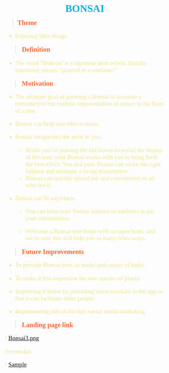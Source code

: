 

<div align="center"><b><span style="color: #00B2D9; font-family:'Ruby';font-size: 2.0rem;">BONSAI</span></b></div>

><span style="font-family:'Curvy Serif';font-size:1.3rem;color: #FF6633;">__Theme__  </span> 

 <span style="font-family:'Book Antiqua'; font-size: 1.2rem;color: #F0E68C">

 * Enjoying little things </span>


><span style="font-family:'Curvy Serif';font-size:1.3rem;color: #FF6633;">__Definition__ </span> 

 <span style="font-family:'Book Antiqua'; font-size: 1.2rem;color: #F0E68C">
 
 * The word “Bon-sai”is a Japanese term which, literally translated, means “planted in a container”. 



><span style="font-size: 1.3rem;font-family:'Curvy Serif';color: #FF6633;">__Motivation__ </span> 

<span style="font-family:'Book Antiqua'; font-size: 1.2rem;color:#F0E68C"> 

* The ultimate goal of growing a Bonsai is to create a miniaturized but realistic representation of nature in the form of a tree.

* Bonsai can help you relieve stress.

* Bonsai invigorates the artist in you.
  * While you’re pruning the old leaves to reveal the beauty of this tree, your Bonsai works with you to bring forth the best effect. You and your Bonsai can strike the right balance and maintain a living masterpiece.
  * Bonsai can quickly spread joy and contentment to all who see it.

* Bonsai can fit anywhere.
  * You can keep your Bonsai indoors or outdoors as per your convenience. 

  * Welcome a Bonsai tree home with an open heart, and we’re sure this will help you in many other ways.

><span style="font-family:'Curvy Serif';font-size:1.3rem;color: #FF6633;">__Future Improvements__  </span> 

<span style="font-family:'Book Antiqua'; font-size: 1.2rem;color:#F0E68C"> 

* To provide Bonsai trees to nooks and corner of India.

* To make it less expensive for rare species of plants.

* Improving it better by providing voice assistant in the app so that it can facilitate older people.

* Implementing out-of-the-box social media marketing.
</snap>

><span style="font-family:'Curvy Serif';font-size:1.3rem;color: #FF6633;">__Landing page link__  </span> 

! [Bonsai3.png](https://drive.google.com/file/d/1oPRes9-KduYfJkaEQUT35Ch4lGFuAaEN/view?usp=sharing)



</style>

   <p>Screenshot</p>


   ! [Sample](ss.jpg)



    
 







